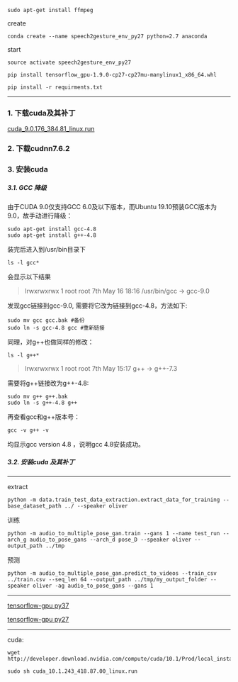 ```
sudo apt-get install ffmpeg
```

create
```
conda create --name speech2gesture_env_py27 python=2.7 anaconda
```


start
```
source activate speech2gesture_env_py27
```

```
pip install tensorflow_gpu-1.9.0-cp27-cp27mu-manylinux1_x86_64.whl
```

```
pip install -r requirments.txt
```

---

### 1. 下载cuda及其补丁
[cuda_9.0.176_384.81_linux.run](https://developer.download.nvidia.com/compute/cuda/9.0/secure/Prod/local_installers/cuda_9.0.176_384.81_linux.run?j_S72UF5E3JBxLRAxClXK4uwOoFaKo-qZKgtLzn9hvE8217Fh9nE_efls2oQHDQDSPqTS7eMdweECSnO2Aaebbwt9ManGjkarcOuFsu5rSWyTFH3-4mJJf1guYdvhtu1ogYqE40uLIZv2i1OFf2huDmwQZ71XTBgk3jqwf4hgBMOoLeTHI86t4DE)

### 2. 下载cudnn7.6.2

### 3. 安装cuda

##### 3.1. GCC 降级

由于CUDA 9.0仅支持GCC 6.0及以下版本，而Ubuntu 19.10预装GCC版本为9.0，故手动进行降级：
```
sudo apt-get install gcc-4.8
sudo apt-get install g++-4.8
```

装完后进入到/usr/bin目录下
```
ls -l gcc*
```
会显示以下结果
> lrwxrwxrwx 1 root root 7th May 16 18:16 /usr/bin/gcc -> gcc-9.0


发现gcc链接到gcc-9.0, 需要将它改为链接到gcc-4.8，方法如下:
```
sudo mv gcc gcc.bak #备份
sudo ln -s gcc-4.8 gcc #重新链接
```

同理，对g++也做同样的修改：
```
ls -l g++*
```
> lrwxrwxrwx 1 root root 7th May 15:17 g++ -> g++-7.3


需要将g++链接改为g++-4.8:
```
sudo mv g++ g++.bak
sudo ln -s g++-4.8 g++
```

再查看gcc和g++版本号：
```
gcc -v g++ -v
```
均显示gcc version 4.8 ，说明gcc 4.8安装成功。

##### 3.2. 安装cuda 及其补丁

---

extract
```
python -m data.train_test_data_extraction.extract_data_for_training --base_dataset_path ../ --speaker oliver
```



训练
```
python -m audio_to_multiple_pose_gan.train --gans 1 --name test_run --arch_g audio_to_pose_gans --arch_d pose_D --speaker oliver --output_path ../tmp
```

预测
```
python -m audio_to_multiple_pose_gan.predict_to_videos --train_csv ../train.csv --seq_len 64 --output_path ../tmp/my_output_folder --speaker oliver -ag audio_to_pose_gans --gans 1
```

---


[tensorflow-gpu py37](https://files.pythonhosted.org/packages/a1/eb/bc0784af18f612838f90419cf4805c37c20ddb957f5ffe0c42144562dcfa/tensorflow_gpu-2.0.0-cp37-cp37m-manylinux2010_x86_64.whl)

[tensorflow-gpu py27](https://files.pythonhosted.org/packages/68/45/8ed49fb2decd4ce7849fc9755d9e066f414fb29c40e811bf4c12287de0af/tensorflow_gpu-1.9.0-cp27-cp27mu-manylinux1_x86_64.whl)

---

cuda:
```
wget http://developer.download.nvidia.com/compute/cuda/10.1/Prod/local_installers/cuda_10.1.243_418.87.00_linux.run
```
```
sudo sh cuda_10.1.243_418.87.00_linux.run
```
